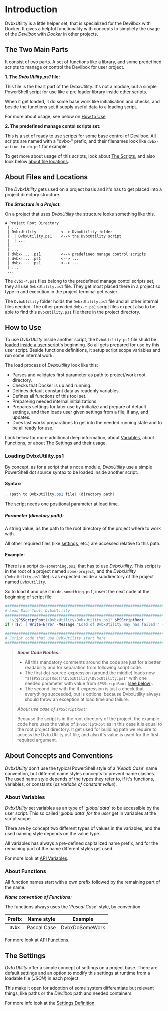 # Introduction

DvbxUtility is a little helper set, that is specialized for the Devilbox with Docker. It gives a helpful functionality with concepts to simpliefy the usage of the _Devilbox_ with _Docker_ in other projects.

## The Two Main Parts

It consist of two parts. A set of functions like a library, and some predefined scripts to manage or control the Devilbox for user project.

**1. The _DvbxUtility.ps1_ file:**

This file is the heart part of the DvbxUtility. It's not a module, but a simple PowerShell script for use like a pre loader library inside other scripts.

When it get loaded, it do some base work like initialisation and  checks, and beside the functions set it supply useful data to a loading script.

For more about usage, see below on [How to Use](#how-to-use).

**2. The predefined manage contol scripts set:**

This is a set of ready to use scripts for some base control of Devilbox. All scripts are named with a "dvbx-" prefix, and their filenames look like `dvbx-action-to-do.ps1` for example.

To get more about usage of this scripts, look about [The Scripts](dvbx-scripts.md), and also look below [about file locations](#about-files-and-locations).

## About Files and Locations

The _DvbxUtility_ gets used on a project basis and it's has to get placed into a project directory structure.

**_The Structure in a Project:_**

On a project that uses _DvbxUtility_ the structure looks something like this.

```-
A Project Root Directory
 | ...
 | DvbxUtility           <--> DvbxUtility folder
 |  | DvbxUtility.ps1    <--> the DvbxUtility script
 |  | ...
 | ...
 | ...
 | dvbx-... .ps1         <--> predefined manage control scripts
 | dvbx-... .ps1         <--> ...
 | dvbx-... .ps1         <--> ...
 | ...
 ...
```

The `dvbx-*.ps1` files belong to the predefined manage contol scripts set, they all use `DvbxUtility.ps1` file. They get most placed there in a project so type in and execution in the project terminal get easier.

The `DvbxUtility` folder holds the `DvbxUtility.ps1` file and all other internal files needed. The other provided `dvbx-*.ps1` script files expect also to be able to find this `DvbxUtility.ps1` file there in the project directory.

## How to Use

To use _DvbxUtility_ inside another script, the `DvbxUtility.ps1` file shuld be [loaded inside a user script](#loading-dvbxutilityps1)'s beginning. So all gets prepared for use by this user script. Beside functions definitions, it setup script scope variables and run some internal work.

The load process of _DvbxUtility_ look like this:

- Parses and validates first parameter as path to project/work root directory.
- Checks that Docker is up and running.
- Defines default constant data as readonly variables.
- Defines all functions of this tool set.
- Prepareing needed internal initializations.
- Prepares settings for later use by initialize and prepare of default settings, and then loads user given settings from a file, if any, and updates.
- Does last works preparations to get into the needed running state and to be all ready for use.

Look below for more additional deep information, about [Variables](#about-variables), about [Functions](#about-functions), or about [The Settings](#the-settings) and their usage.

### Loading DvbxUtility.ps1

By concept, as for a script that's not a module, _DvbxUtility_ use a simple PowerShell dot source syntax to be loaded inside another script.

#### Syntax:

```powershell
. (path to DvbxUtility.ps1 file) (directory path)
```

The script needs one positional parameter at load time.

##### Parameter _(directory path)_:

A string value, as the path to the root directory of the project where to work with.

All other required files (like [settings](dvbx-settings.md), etc.) are accessed relative to this path.

#### Example:

There is a script `do-something.ps1`, that has to use _DvbxUtility_. This script is in the root of a project named `some-project`, and the _DvbxUtility_ (`DvbxUtility.ps1` file) is as expected inside a subdirectory of the project named `DvbxUtility`.

So to load it and use it in ``do-something.ps1``, insert the next code at the beginning of script file:

```powershell
########################################################################
# Load Base Tool: DvbxUtility
########################################################################
. "$($PSScriptRoot)\DvbxUtility\DvbxUtility.ps1" $PSScriptRoot
if (!$?) { Write-Error -Message "Load of DvbxUtility may has failed!" -EA Stop }

########################################################################
# Script code that use DvbxUtility start here
########################################################################
```

> **_Some Code Nontes:_**
>
> - All this mandatory comments around the code are just for a better readability and for separation from following script code.
> - The first dot-source-expression (around the middle) loads now `"$($PSScriptRoot)\DvbxUtility\DvbxUtility.ps1"` with one needed parameter with value from `$PSScriptRoot` ([see below](#psscriptroot-1)).
> - The second line with the if-expression is just a check that everything succeeded, but is optional because DvbxUtility always should throw an exception at load time and failure.
>
> _About use case of `$PSScriptRoot`:_<a name="psscriptroot-1"></a>
>
> Because the script is in the root directory of the project, the example code here uses the value of `$PSScriptRoot` as in this case it is equal to the root project directory. It get used for building path we require to access the DvbxUtility.ps1 file, and also it's value is used for the first required argument.

## About Concepts and Conventions

_DvbxUtility_ don't use the typical PowerShell style of a '_Kebab Case_' name convention, but different name styles concepts to prevent name clashes. The used name style depends of the types they refer to, if it's functions, variables, or constants (_as variabe of constant value_).

### About Variables

_DvbxUtility_ set variables as an type of '_global data_' to be accessible by the user script. This so called '_global data' for the user_ get in variables at the script scope.

There are by concept two different types of values in the variables, and the used naming style depends on the value type.

All variables has always a pre-defined capitalized name prefix, and for the remaining part of the name different styles get used.

For more look at [API Variables](dvbx-api-vars.md).

### About Functions

All function names start with a own prefix followed by the remaining part of the name.

**_Name convention of Functions:_**

The functions always uses the '_Pascal Case_' style, by convention.

| Prefix | Name style  | Example        |
| :----: | :---------: | -------------- |
| `Dvbx` | Pascal Case | DvbxDoSomeWork |

For more look at [API Functions](dvbx-api-functions.md).

## The Settings

_DvbxUtility_ offer a simple concept of settings on a project base. There are default settings and an option to modify this settings at runtime from a loadable file (_JSON_) in each project.

This make it open for adoption of some system differentiate but relevant things, like paths or the _Devilbox_ path and needed containers.

For more info look at the [Settings Definition](dvbx-settings.md).
